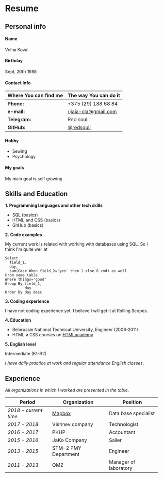 
# Resume

## Personal info
#### Name

Volha Koval

#### Birthday

Sept, 20th 1988

#### Contact Info


Where You can find me | The way You can do it
----------------------|---------
**Phone:** | +375 (29) 188 68 84
**e-mail:** | rijaia-ola@gmail.com
**Telegram:** | Red soul
**GitHub:** | [@redsoull](https://github.com/redsoull)


#### Hobby

* Sewing
* Psychology

#### My goals

My main goal is self growing

## Skills and Education
**1. Programming languages and other tech skills**
* SQL (basics)
* HTML and CSS (basics)
* GitHub (basics)

**2. Code examples**

My current  work is related with working with databases using SQL. So I think I'm quite well at
```
Select
  field_1,
  day,
  sum(Case When field_2='yes' then 1 else 0 end) as well
From some_table
Where things='good'
Group By field_1, 
         day
Order by day desc
```
**3. Coding experience**

I have not coding experience yet. I believe I will get it at Rolling Scopes.

**4. Education**
  * Belorussin National Technical University, Engineer (2006-2011)
  * HTML и CSS courses on [HTMLacademy](https://htmlacademy.ru/profile/id1169577)

**5. English level** 

Intermediate (B1-B2).

_I have daily practice at work and regular attendance English classes._

## Experience

_All organizations in which I worked are presented in the table._

**Period** | **Organization** | **Position**
-----------|------------------|--------------
_2018 - current time_ | [Mapbox](https://www.mapbox.com/) | Data base specialist
_2017 - 2018_ | Vishnev company | Technologist
_2016 - 2017_ | PKHP | Accountant
_2015 - 2016_ | JaKo Company | Sailer
_2013 - 2015_ | STM-2 PMY Department | Engineer
_2011 - 2013_ | OMZ | Manager of laboratory
